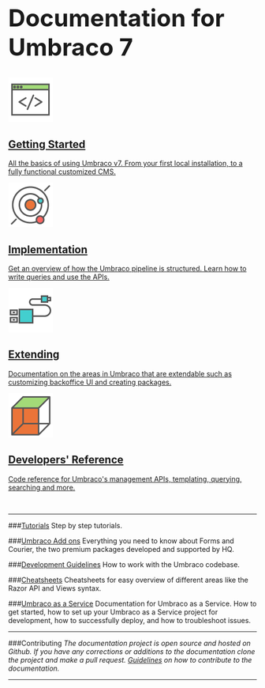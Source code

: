 <div class="docs-overview">
<div class="row">
    <div class="col-xs-12">
        <h1 class="text-center" style="font-size:3rem">Documentation for Umbraco 7</h1>
    </div>
</div>
<div class="row">
	<div class="col-sm-6">
		<a href="Getting-Started/" class="docs-section">
			<img src="images/icon-getting-started.png" alt="">
			<h2>Getting Started</h2>
			<p>All the basics of using Umbraco v7. From your first local installation, to a fully functional customized CMS.</p>
		</a>
	</div>
	<div class="col-sm-6">
		<a href="Implementation/" class="docs-section">
		<img src="images/icon-implementation.png" alt="">
			<h2>Implementation</h2>
			<p>Get an overview of how the Umbraco pipeline is structured. Learn how to write queries and use the APIs.</p>
		</a>
	</div>
</div>
<div class="row">
	<div class="col-sm-6">
		<a href="Extending/" class="docs-section">
		<img src="images/icon-extending.png" alt="">
			<h2>Extending</h2>
			<p>Documentation on the areas in Umbraco that are extendable such as customizing backoffice UI and creating packages.</p>
		</a>
	</div>
	<div class="col-sm-6">
		<a href="Reference/" class="docs-section">
			<img src="images/icon-add-on.png" alt="">
			<h2>Developers' Reference</h2>
			<p>Code reference for Umbraco's management APIs, templating, querying, searching and more.</p>
		</a>
	</div>
</div>
</div>
</br>

---

###[Tutorials](Tutorials/index.md)
Step by step tutorials.

###[Umbraco Add ons](Add-ons/index.md)
Everything you need to know about Forms and Courier, the two premium packages developed and supported by HQ.

###[Development Guidelines](Development-Guidelines/index.md)
How to work with the Umbraco codebase.

###[Cheatsheets](Cheatsheets/index.md)
Cheatsheets for easy overview of different areas like the Razor API and Views syntax.

###[Umbraco as a Service](Umbraco-as-a-Service/)
Documentation for Umbraco as a Service. How to get started, how to set up your Umbraco as a Service project for development, how to successfully deploy, and how to troubleshoot issues.

---

###Contributing
*The documentation project is open source and hosted on Github. If you have any corrections or additions to the documentation clone the project and make a pull request. [Guidelines](https://github.com/umbraco/UmbracoDocs) on how to contribute to the documentation.*

----------------

